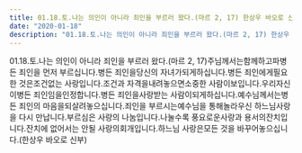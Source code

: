 ```yaml
---
title: 01.18.토.나는 의인이 아니라 죄인을 부르러 왔다.(마르 2, 17) 한상우 바오로 신부 
date: "2020-01-18"
description: "01.18.토.나는 의인이 아니라 죄인을 부르러 왔다.(마르 2, 17) 한상우 바오로 신부 "
---
```


 01.18.토.나는 의인이 아니라 죄인을 부르러 왔다.(마르 2, 17)주님께서는함께하고파병든 죄인을 먼저 부르십니다.병든 죄인을당신의 자녀가되게하십니다.병든 죄인에게필요한 것은조건없는 사랑입니다.조건과 자격을내려놓으면소중한 사람이보입니다.우리자신이병든 죄인임을인정합니다.병든 죄인을사랑받는 사람이되게하십니다.예수님께서는병든 죄인의 마음을되살려놓으십니다.죄인을 부르시는예수님을 통해놀라우신 하느님사랑을 다시 만납니다.부르심은 사랑의 나눔입니다.나눌수록 풍요로운사랑과 용서의잔치입니다.잔치에 없어서는 안될 사랑의회개입니다.하느님 사랑은모든 것을 바꾸어놓으십니다.(한상우 바오로 신부)